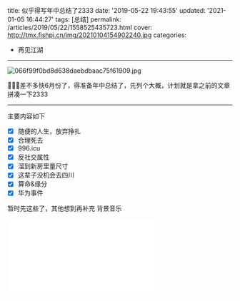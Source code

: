 title: 似乎得写年中总结了2333
date: '2019-05-22 19:43:55'
updated: '2021-01-05 16:44:27'
tags: [总结]
permalink: /articles/2019/05/22/1558525435723.html
cover: http://tmx.fishpi.cn/img/20210104154902240.jpg
categories: 
- 再见江湖
---
![066f99f0bd8d638daebdbaac75f61909.jpg](http://tmx.fishpi.cn/img/20210104154902240.jpg)

🤣🤣🤣差不多快6月份了，得准备年中总结了，先列个大概，计划就是拿之前的文章拼凑一下2333

---

主要内容如下

* [x] 随便的人生，放弃挣扎
* [x] 合理死去
* [x] 996.icu
* [x] 反社交属性
* [x] 溜到新房里量尺寸
* [x] 这辈子没机会去四川
* [x] 算命&缘分
* [x] 华为事件

暂时先这些了，其他想到再补充
背景音乐

<iframe frameborder="no" border="0" marginwidth="0" marginheight="0" width=330 height=86 src="//music.163.com/outchain/player?type=2&id=1320318436&auto=1&height=66"></iframe>

<iframe frameborder="no" border="0" marginwidth="0" marginheight="0" width=330 height=86 src="//music.163.com/outchain/player?type=2&id=1350160463&auto=0&height=66"></iframe>

